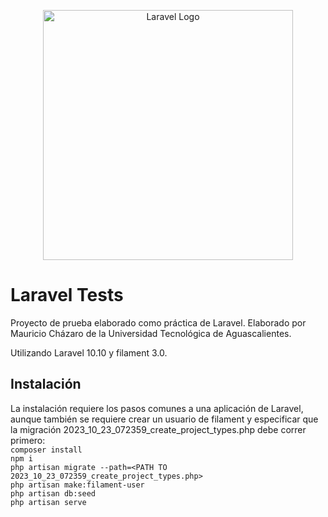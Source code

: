 <p align="center"><a href="https://laravel.com" target="_blank"><img src="https://raw.githubusercontent.com/laravel/art/master/logo-lockup/5%20SVG/2%20CMYK/1%20Full%20Color/laravel-logolockup-cmyk-red.svg" width="400" alt="Laravel Logo"></a></p>

# Laravel Tests

Proyecto de prueba elaborado como práctica de Laravel.
Elaborado por Mauricio Cházaro de la Universidad Tecnológica de Aguascalientes.

Utilizando Laravel 10.10 y filament 3.0.

## Instalación

La instalación requiere los pasos comunes a una aplicación de Laravel, aunque también se requiere crear un usuario de filament y especificar que la migración 2023_10_23_072359_create_project_types.php debe correr primero:<br />
```composer install```<br />
```npm i```<br />
```php artisan migrate --path=<PATH TO 2023_10_23_072359_create_project_types.php>```<br />
```php artisan make:filament-user```<br />
```php artisan db:seed```<br />
```php artisan serve```
